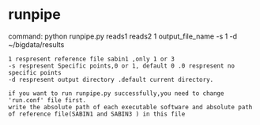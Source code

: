 # runpipe

command:
    python runpipe.py reads1 reads2 1 output_file_name -s 1 -d ~/bigdata/results

    1 respresent reference file sabin1 ,only 1 or 3
    -s respresent Specific points,0 or 1, default 0 .0 respresent no specific points
    -d respresent output directory .default current directory.

    if you want to run runpipe.py successfully,you need to change 'run.conf' file first.
    write the absolute path of each executable software and absolute path of reference file(SABIN1 and SABIN3 ) in this file
